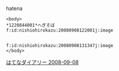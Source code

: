 
hatena

```
<body>
*1220844001*へぎそば
f:id:nishiohirokazu:20080908122001j:image


f:id:nishiohirokazu:20080908131347j:image
</body>
```


[はてなダイアリー 2008-09-08](https://nishiohirokazu.hatenadiary.org/archive/2008/09/08)